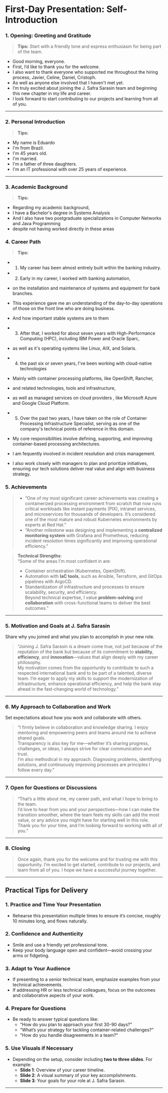 # First-Day Presentation: Self-Introduction

### **1. Opening: Greeting and Gratitude**

> **Tips:** Start with a friendly tone and express enthusiasm for being part of the team.
  
- Good morning, everyone. 
- First, I’d like to thank you for the welcome.
- I also want to thank everyone who supported me throughout the hiring process, Javier, Celine, Daniel, Cristoph.
- As well as anyone else involved that I haven't met yet.
- I’m truly excited about joining the J. Safra Sarasin team and beginning this new chapter in my life and career. 
- I look forward to start contributing to our projects and learning from all of you.


---

### **2. Personal Introduction**

> **Tips:**

- My name is Eduardo 
- I'm from Brazil.
- I'm 45 years old.
- I'm married.
- I'm a father of three daughters. 
- I'm an IT professional with over 25 years of experience.

---

### **3. Academic Background**

> **Tips:**

- Regarding my academic background, 
- I have a Bachelor's degree in Systems Analysis 
- And I also have two postgraduate specializations in Computer Networks and Java Programming 
- despite not having worked directly in these areas


### **4. Career Path**

> **Tips:**

- 1. My career has been almost entirely built within the banking industry. 

- 2. Early in my career, I worked with banking automation, 
- on the installation and maintenance of systems and equipment for bank branches.  
- This experience gave me an understanding of the day-to-day operations of those on the front line who are doing business.
- And how important stable systems are to them

- 3. After that, I worked for about seven years with High-Performance Computing (HPC), including IBM Power and Oracle Sparc,
- as well as it's operating systems like Linux, AIX, and Solaris. 

- 4.  the past six or seven years, I've been working with cloud-native technologies
- Mainly with container processing platforms, like OpenShift, Rancher,  
- and related technologies, tools and infrastructure,
- as well as managed services on cloud providers , like Microsoft Azure and Google Cloud Platform.

- 5. Over the past two years, I have taken on the role of Container Processing Infrastructure Specialist, serving as one of the company's technical points of reference in this domain. 
- My core responsibilities involve defining, supporting, and improving container-based processing architectures. 
- I am fequently involved in incident resolution and crisis management. 
- I also work closely with managers to plan and prioritize initiatives, ensuring our tech solutions deliver real value and align with business strategy.


### **5. Achievements**

> - “One of my most significant career achievements was creating a containerized processing environment from scratch that now runs critical workloads like instant payments (PIX), intranet services, and microservices for thousands of developers. It’s considered one of the most mature and robust Kubernetes environments by experts at Red Hat.”
> - “Another milestone was designing and implementing a **centralized monitoring system** with Grafana and Prometheus, reducing incident resolution times significantly and improving operational efficiency.”

> **Technical Strengths**:  
> “Some of the areas I’m most confident in are:  
> - Container orchestration (Kubernetes, OpenShift).  
> - Automation with **IaC tools**, such as Ansible, Terraform, and GitOps pipelines with ArgoCD.  
> - Standardization of infrastructure and processes to ensure scalability, security, and efficiency.  
> Beyond technical expertise, I value **problem-solving** and **collaboration** with cross-functional teams to deliver the best outcomes.”

---

### **5. Motivation and Goals at J. Safra Sarasin**
Share why you joined and what you plan to accomplish in your new role.

> “Joining J. Safra Sarasin is a dream come true, not just because of the reputation of the bank but because of its commitment to **stability**, **efficiency**, and **innovation**—values that align deeply with my career philosophy.  
> My motivation comes from the opportunity to contribute to such a respected international bank and to be part of a talented, diverse team. I’m eager to apply my skills to support the modernization of infrastructure, enhance operational efficiency, and help the bank stay ahead in the fast-changing world of technology.”

---

### **6. My Approach to Collaboration and Work**
Set expectations about how you work and collaborate with others.

> “I firmly believe in collaboration and knowledge sharing. I enjoy mentoring and empowering peers and teams around me to achieve shared goals.  
> Transparency is also key for me—whether it’s sharing progress, challenges, or ideas, I always strive for clear communication and trust.  
> I’m also methodical in my approach. Diagnosing problems, identifying solutions, and continuously improving processes are principles I follow every day.”

---

### **7. Open for Questions or Discussions**

> “That’s a little about me, my career path, and what I hope to bring to the team.  
> I’d love to hear from you and your perspectives—how I can make the transition smoother, 
> where the team feels my skills can add the most value, 
> or any advice you might have for starting well in this role.  
> Thank you for your time, 
> and I’m looking forward to working with all of you.”

---

### **8. Closing**

> Once again, thank you for the welcome and for trusting me with this opportunity. 
> I’m excited to get started, contribute to our projects, and learn from all of you. 
> I hope we have a successful journey together.

---

## Practical Tips for Delivery

### 1. **Practice and Time Your Presentation**
- Rehearse this presentation multiple times to ensure it’s concise, roughly 10 minutes long, and flows naturally.

### 2. **Confidence and Authenticity**
- Smile and use a friendly yet professional tone.
- Keep your body language open and confident—avoid crossing your arms or fidgeting.

### 3. **Adapt to Your Audience**
- If presenting to a senior technical team, emphasize examples from your technical achievements.
- If addressing HR or less technical colleagues, focus on the outcomes and collaborative aspects of your work.

### 4. **Prepare for Questions**
- Be ready to answer typical questions like:
  - “How do you plan to approach your first 30-90 days?”
  - “What’s your strategy for tackling container-related challenges?”
  - “How do you handle disagreements in a team?”

### 5. **Use Visuals if Necessary**
- Depending on the setup, consider including **two to three slides**. For example:
  - **Slide 1**: Overview of your career timeline.
  - **Slide 2**: A visual summary of your key accomplishments.
  - **Slide 3**: Your goals for your role at J. Safra Sarasin.

---
